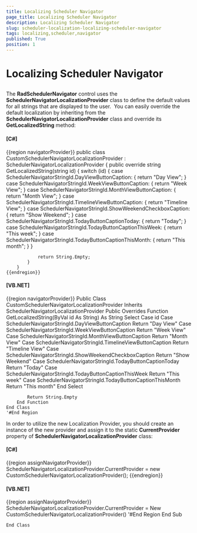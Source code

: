 ```yaml
---
title: Localizing Scheduler Navigator
page_title: Localizing Scheduler Navigator
description: Localizing Scheduler Navigator
slug: scheduler-localization-localizing-scheduler-navigator
tags: localizing,scheduler,navigator
published: True
position: 1
---
```


# Localizing Scheduler Navigator



## 

The __RadSchedulerNavigator__ control uses the __SchedulerNavigatorLocalizationProvider__ class to define the default
          values for all strings that are displayed to the user.  You can easily override the default localization by inheriting from the
          __SchedulerNavigatorLocalizationProvider__ class and override its __GetLocalizedString__ method: 
        

#### __[C#]__

{{region navigatorProvider}}
	    public class CustomSchedulerNavigatorLocalizationProvider : SchedulerNavigatorLocalizationProvider
	    {
	        public override string GetLocalizedString(string id)
	        {
	            switch (id)
	            {
	                case SchedulerNavigatorStringId.DayViewButtonCaption:
	                    {
	                        return "Day View";
	                    }
	                case SchedulerNavigatorStringId.WeekViewButtonCaption:
	                    {
	                        return "Week View";
	                    }
	                case SchedulerNavigatorStringId.MonthViewButtonCaption:
	                    {
	                        return "Month View";
	                    }
	                case SchedulerNavigatorStringId.TimelineViewButtonCaption:
	                    {
	                        return "Timeline View";
	                    }
	                case SchedulerNavigatorStringId.ShowWeekendCheckboxCaption:
	                    {
	                        return "Show Weekend";
	                    }
	                case SchedulerNavigatorStringId.TodayButtonCaptionToday:
	                    {
	                        return "Today";
	                    }
	                case SchedulerNavigatorStringId.TodayButtonCaptionThisWeek:
	                    {
	                        return "This week";
	                    }
	                case SchedulerNavigatorStringId.TodayButtonCaptionThisMonth:
	                    {
	                        return "This month";
	                    }
	            }
	
	            return String.Empty;
	        }
	    }
	{{endregion}}



#### __[VB.NET]__

{{region navigatorProvider}}
	Public Class CustomSchedulerNavigatorLocalizationProvider
	    Inherits SchedulerNavigatorLocalizationProvider
	    Public Overrides Function GetLocalizedString(ByVal id As String) As String
	        Select Case id
	            Case SchedulerNavigatorStringId.DayViewButtonCaption
	                Return "Day View"
	            Case SchedulerNavigatorStringId.WeekViewButtonCaption
	                Return "Week View"
	            Case SchedulerNavigatorStringId.MonthViewButtonCaption
	                Return "Month View"
	            Case SchedulerNavigatorStringId.TimelineViewButtonCaption
	                Return "Timeline View"
	            Case SchedulerNavigatorStringId.ShowWeekendCheckboxCaption
	                Return "Show Weekend"
	            Case SchedulerNavigatorStringId.TodayButtonCaptionToday
	                Return "Today"
	            Case SchedulerNavigatorStringId.TodayButtonCaptionThisWeek
	                Return "This week"
	            Case SchedulerNavigatorStringId.TodayButtonCaptionThisMonth
	                Return "This month"
	        End Select
	
	        Return String.Empty
	    End Function
	End Class
	'#End Region



In order to utilize the new Localization Provider, you should create an instance of the new provider and assign it to the static
          __CurrentProvider__ property of __SchedulerNavigatorLocalizationProvider__ class:
        

#### __[C#]__

{{region assignNavigatorProvider}}
	            SchedulerNavigatorLocalizationProvider.CurrentProvider = new CustomSchedulerNavigatorLocalizationProvider();
	{{endregion}}



#### __[VB.NET]__

{{region assignNavigatorProvider}}
	        SchedulerNavigatorLocalizationProvider.CurrentProvider = New CustomSchedulerNavigatorLocalizationProvider()
	        '#End Region
	    End Sub
	
	End Class


